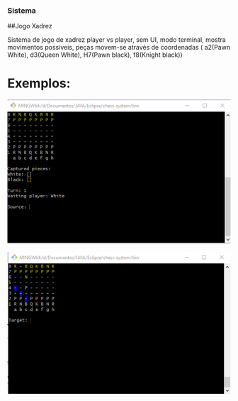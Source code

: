 ### Sistema
##Jogo Xadrez

Sistema de jogo de xadrez player vs player, sem UI, modo terminal, mostra movimentos possíveis, peças movem-se através de coordenadas ( a2(Pawn White), d3(Queen White), H7(Pawn black), f8(Knight black))

# Exemplos:

![MainAOO](src/Sreenshots/chess-system.png)

![MainAOO](src/Sreenshots/chess-system2.png)
